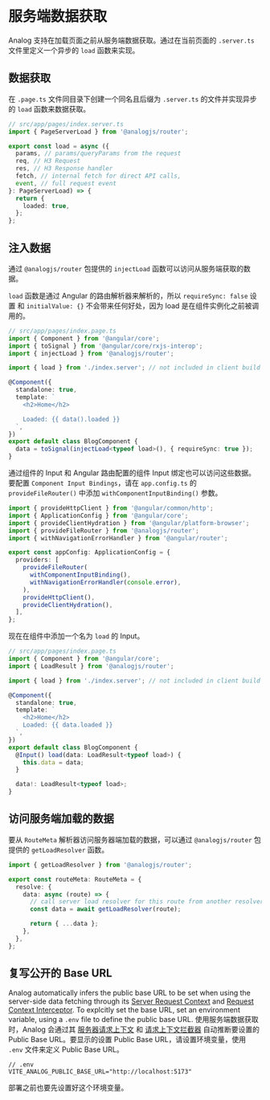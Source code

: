 # 服务端数据获取

Analog 支持在加载页面之前从服务端数据获取。通过在当前页面的 `.server.ts` 文件里定义一个异步的 `load` 函数来实现。

## 数据获取

在 `.page.ts` 文件同目录下创建一个同名且后缀为 `.server.ts` 的文件并实现异步的 `load` 函数来数据获取。

```ts
// src/app/pages/index.server.ts
import { PageServerLoad } from '@analogjs/router';

export const load = async ({
  params, // params/queryParams from the request
  req, // H3 Request
  res, // H3 Response handler
  fetch, // internal fetch for direct API calls,
  event, // full request event
}: PageServerLoad) => {
  return {
    loaded: true,
  };
};
```

## 注入数据

通过 `@analogjs/router` 包提供的 `injectLoad` 函数可以访问从服务端获取的数据。

`load` 函数是通过 Angular 的路由解析器来解析的，所以 `requireSync: false` 设置 和 `initialValue: {}` 不会带来任何好处，因为 load 是在组件实例化之前被调用的。

```ts
// src/app/pages/index.page.ts
import { Component } from '@angular/core';
import { toSignal } from '@angular/core/rxjs-interop';
import { injectLoad } from '@analogjs/router';

import { load } from './index.server'; // not included in client build

@Component({
  standalone: true,
  template: `
    <h2>Home</h2>

    Loaded: {{ data().loaded }}
  `,
})
export default class BlogComponent {
  data = toSignal(injectLoad<typeof load>(), { requireSync: true });
}
```

通过组件的 Input 和 Angular 路由配置的组件 Input 绑定也可以访问这些数据。要配置 `Component Input Bindings`，请在 `app.config.ts` 的 `provideFileRouter()` 中添加 `withComponentInputBinding()` 参数。

```ts
import { provideHttpClient } from '@angular/common/http';
import { ApplicationConfig } from '@angular/core';
import { provideClientHydration } from '@angular/platform-browser';
import { provideFileRouter } from '@analogjs/router';
import { withNavigationErrorHandler } from '@angular/router';

export const appConfig: ApplicationConfig = {
  providers: [
    provideFileRouter(
      withComponentInputBinding(),
      withNavigationErrorHandler(console.error),
    ),
    provideHttpClient(),
    provideClientHydration(),
  ],
};
```

现在在组件中添加一个名为 `load` 的 Input。

```ts
// src/app/pages/index.page.ts
import { Component } from '@angular/core';
import { LoadResult } from '@analogjs/router';

import { load } from './index.server'; // not included in client build

@Component({
  standalone: true,
  template: `
    <h2>Home</h2>
    Loaded: {{ data.loaded }}
  `,
})
export default class BlogComponent {
  @Input() load(data: LoadResult<typeof load>) {
    this.data = data;
  }

  data!: LoadResult<typeof load>;
}
```

## 访问服务端加载的数据

要从 `RouteMeta` 解析器访问服务器端加载的数据，可以通过 `@analogjs/router` 包提供的 `getLoadResolver` 函数。

```ts
import { getLoadResolver } from '@analogjs/router';

export const routeMeta: RouteMeta = {
  resolve: {
    data: async (route) => {
      // call server load resolver for this route from another resolver
      const data = await getLoadResolver(route);

      return { ...data };
    },
  },
};
```

## 复写公开的 Base URL

Analog automatically infers the public base URL to be set when using the server-side data fetching through its [Server Request Context](/docs/features/data-fetching/overview#server-request-context) and [Request Context Interceptor](/docs/features/data-fetching/overview#request-context-interceptor). To explcitly set the base URL, set an environment variable, using a `.env` file to define the public base URL.
使用服务端数据获取时，Analog 会通过其 [服务器请求上下文](/docs/features/data-fetching/overview#server-request-context) 和 [请求上下文拦截器](/docs/features/data-fetching/overview#request-context-interceptor) 自动推断要设置的 Public Base URL。要显示的设置 Public Base URL，请设置环境变量，使用 `.env` 文件来定义 Public Base URL。

```
// .env
VITE_ANALOG_PUBLIC_BASE_URL="http://localhost:5173"
```

部署之前也要先设置好这个环境变量。
